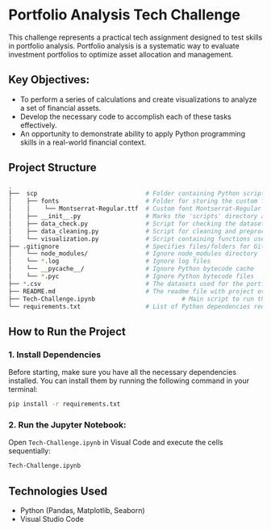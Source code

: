 # Portfolio Analysis Tech Challenge

This challenge represents a practical tech assignment designed to test skills in portfolio analysis. Portfolio analysis is a systematic way to evaluate investment portfolios to optimize asset allocation and management.

## **Key Objectives:**

- To perform a series of calculations and create visualizations to analyze a set of financial assets.
- Develop the necessary code to accomplish each of these tasks effectively.
- An opportunity to demonstrate ability to apply Python programming skills in a real-world financial context.

## Project Structure

```bash
.
├──  scp                              # Folder containing Python scripts used for preprocessing, analysis and visualization
│    ├── fonts                        # Folder for storing the custom font files used in the visualizations
│    │    └── Montserrat-Regular.ttf  # Custom font Montserrat-Regular
│    ├── __init__.py                  # Marks the 'scripts' directory as a Python package
│    ├── data_check.py                # Script for checking the dataset for inconsistencies or issues
│    ├── data_cleaning.py             # Script for cleaning and preprocessing the dataset (e.g., handling missing data)
│    └── visualization.py             # Script containing functions used in exploratory data analysis (EDA) and visualization
├── .gitignore                        # Specifies files/folders for Git to ignore (e.g., temporary files, credentials)
│    └── node_modules/                # Ignore node_modules directory
│    └── *.log                        # Ignore log files
│    └── __pycache__/                 # Ignore Python bytecode cache
│    └── *.pyc                        # Ignore Python bytecode files
├── *.csv                             # The datasets used for the portfolio analysis
├── README.md                         # The readme file with project overview, objectives, and instructions
├── Tech-Challenge.ipynb                        # Main script to run the project
└── requirements.txt                  # List of Python dependencies required for the project (e.g., pandas, matplotlib, etc.)

```

## How to Run the Project

### 1. Install Dependencies

Before starting, make sure you have all the necessary dependencies installed. You can install them by running the following command in your terminal:

```bash
pip install -r requirements.txt 
```

### 2. **Run the Jupyter Notebook:**

Open `Tech-Challenge.ipynb` in Visual Code and execute the cells sequentially:

```bash
Tech-Challenge.ipynb 
```

## Technologies Used

- Python (Pandas, Matplotlib, Seaborn)
- Visual Studio Code
